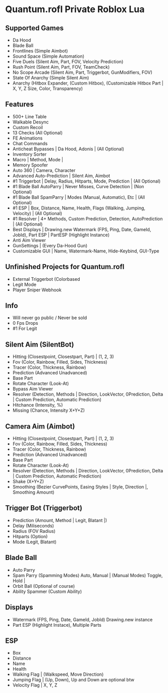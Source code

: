 # Quantum.rofl Private Roblox Lua

## Supported Games 

* Da Hood
* Blade Ball
* Frontlines (Simple Aimbot)
* Sound Space (Simple Automation)
* Five Duels (Silent Aim, Part, FOV, Velocity Prediction)
* Rush Point (Silent Aim, Part, FOV, TeamCheck)
* No Scope Arcade (Silent Aim, Part, Triggerbot, GunModifiers, FOV)
* State Of Anarchy (Simple Silent Aim)
* Anarchy (Hitbox Expander, (Custom Hitbox), (Customizable Hitbox Part | X, Y, Z Size, Color, Transparency)

## Features

* 500+ Line Table
* Walkable Desync
* Custom Recoil
* 13 Checks (All Optional)
* FE Animations
* Chat Commands
* Anticheat Bypasses | Da Hood, Adonis | (All Optional)
* Inventory Sorter
* Macro | Method, Mode |
* Memory Spoofer 
* Auto 360 | Camera, Character
* Advanced Auto-Prediction | Silent Aim, Aimbot
* #1 Triggerbot | Delay, Radius, Hitparts, Mode, Prediction | (All Optional)
* #1 Blade Ball AutoParry | Never Misses, Curve Detection | (Non Optional)
* #1 Blade Ball SpamParry | Modes (Manual, Automatic), Etc | (All Optional)
* #1 ESP | Box, Distance, Name, Health, Flags (Walking, Jumping, Velocity) | (All Optional)
* #1 Resolver | 4+ Methods, Custom Prediction, Detection, AutoPrediction | (All Optional)
* Best Displays | Drawing.new Watermark (FPS, Ping, Date, GameId, JobId), Part ESP | PartESP (Highlight Instance)
* Anti Aim Viewer
* GunSettings | (Every Da-Hood Gun)
* Customizable GUI | Name, Watermark-Name, Hide-Keybind, GUI-Type

## Unfinished Projects for Quantum.rofl

* External Triggerbot (Colorbased
* Legit Mode
* Player Sniper Webhook

## Info

* Will never go public / Never be sold
* 0 Fps Drops
* #1 For Legit

## Silent Aim (SilentBot)

* Hitting (Closestpoint, Closestpart, Part) | (1, 2, 3)
* Fov (Color, Rainbow, Filled, Sides, Thickness)
* Tracer (Color, Thickness, Rainbow)
* Prediction (Advanced Unadvanced)
* Base Part
* Rotate Character (Look-At)
* Bypass Aim Viewer
* Resolver (Detection, Methods | Direction, LookVector, 0Prediction, Delta | Custom Prediction, Automatic Prediction)
* Hitchance (Intensity, %)
* Missing (Chance, Intensity X+Y+Z)

## Camera Aim (Aimbot)

* Hitting (Closestpoint, Closestpart, Part) | (1, 2, 3)
* Fov (Color, Rainbow, Filled, Sides, Thickness)
* Tracer (Color, Thickness, Rainbow)
* Prediction (Advanced Unadvanced)
* Base Part
* Rotate Character (Look-At)
* Resolver (Detection, Methods | Direction, LookVector, 0Prediction, Delta | Custom Prediction, Automatic Prediction)
* Shake (X+Y+Z)
* Smoothing (Bezier CurvePoints, Easing Styles | Style, Direction |, Smoothing Amount)

## Trigger Bot (Triggerbot)

* Prediction (Amount, Method | Legit, Blatant |)
* Delay (Miliseconds)
* Radius (FOV Radius)
* Hitparts (Option)
* Mode (Legit, Blatant)

## Blade Ball

* Auto Parry 
* Spam Parry (Spamming Modes) Auto, Manual | (Manual Modes) Toggle, Hold |
* Orbit Ball (Optional of course)
* Ability Spammer (Custom Ability)

## Displays

* Watermark (FPS, Ping, Date, GameId, JobId) Drawing.new instance
* Part ESP (Highlight Instace), Multiple Parts

## ESP

* Box
* Distance
* Name
* Health
* Walking Flag | (Walkspeed, Move Direction)
* Jumping Flag | (Up, Down), Up and Down are optional btw
* Velocity Flag | X, Y, Z
